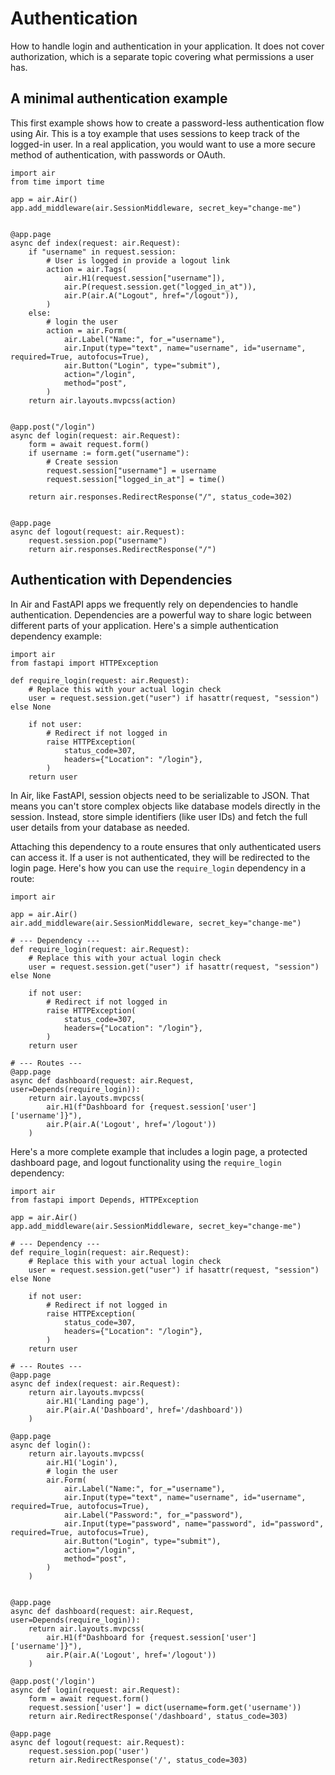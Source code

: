 # Authentication

How to handle login and authentication in your application. It does not cover authorization, which is a separate topic covering what permissions a user has.

## A minimal authentication example

This first example shows how to create a password-less authentication flow using Air. This is a toy example that uses sessions to keep track of the logged-in user. In a real application, you would want to use a more secure method of authentication, with passwords or OAuth.

```
import air
from time import time

app = air.Air()
app.add_middleware(air.SessionMiddleware, secret_key="change-me")


@app.page
async def index(request: air.Request):
    if "username" in request.session:
        # User is logged in provide a logout link
        action = air.Tags(
            air.H1(request.session["username"]),
            air.P(request.session.get("logged_in_at")),
            air.P(air.A("Logout", href="/logout")),
        )
    else:
        # login the user
        action = air.Form(
            air.Label("Name:", for_="username"),
            air.Input(type="text", name="username", id="username", required=True, autofocus=True),
            air.Button("Login", type="submit"),
            action="/login",
            method="post",
        )
    return air.layouts.mvpcss(action)


@app.post("/login")
async def login(request: air.Request):
    form = await request.form()
    if username := form.get("username"):
        # Create session
        request.session["username"] = username
        request.session["logged_in_at"] = time()

    return air.responses.RedirectResponse("/", status_code=302)


@app.page
async def logout(request: air.Request):
    request.session.pop("username")
    return air.responses.RedirectResponse("/")
```

## Authentication with Dependencies

In Air and FastAPI apps we frequently rely on dependencies to handle authentication. Dependencies are a powerful way to share logic between different parts of your application. Here's a simple authentication dependency example:

```
import air
from fastapi import HTTPException

def require_login(request: air.Request):
    # Replace this with your actual login check
    user = request.session.get("user") if hasattr(request, "session") else None  

    if not user:
        # Redirect if not logged in
        raise HTTPException(
            status_code=307,
            headers={"Location": "/login"},
        )
    return user
```

In Air, like FastAPI, session objects need to be serializable to JSON. That means you can't store complex objects like database models directly in the session. Instead, store simple identifiers (like user IDs) and fetch the full user details from your database as needed.

Attaching this dependency to a route ensures that only authenticated users can access it. If a user is not authenticated, they will be redirected to the login page. Here's how you can use the `require_login` dependency in a route:

```
import air

app = air.Air()
air.add_middleware(air.SessionMiddleware, secret_key="change-me")

# --- Dependency ---
def require_login(request: air.Request):
    # Replace this with your actual login check
    user = request.session.get("user") if hasattr(request, "session") else None  

    if not user:
        # Redirect if not logged in
        raise HTTPException(
            status_code=307,
            headers={"Location": "/login"},
        )
    return user

# --- Routes ---
@app.page
async def dashboard(request: air.Request, user=Depends(require_login)):
    return air.layouts.mvpcss(
        air.H1(f"Dashboard for {request.session['user']['username']}"),
        air.P(air.A('Logout', href='/logout'))
    )
```

Here's a more complete example that includes a login page, a protected dashboard page, and logout functionality using the `require_login` dependency:

```
import air
from fastapi import Depends, HTTPException

app = air.Air()
app.add_middleware(air.SessionMiddleware, secret_key="change-me")

# --- Dependency ---
def require_login(request: air.Request):
    # Replace this with your actual login check
    user = request.session.get("user") if hasattr(request, "session") else None  

    if not user:
        # Redirect if not logged in
        raise HTTPException(
            status_code=307,
            headers={"Location": "/login"},
        )
    return user

# --- Routes ---
@app.page
async def index(request: air.Request):
    return air.layouts.mvpcss(
        air.H1('Landing page'),
        air.P(air.A('Dashboard', href='/dashboard'))
    )    

@app.page
async def login():
    return air.layouts.mvpcss(
        air.H1('Login'),
        # login the user
        air.Form(
            air.Label("Name:", for_="username"),
            air.Input(type="text", name="username", id="username", required=True, autofocus=True),
            air.Label("Password:", for_="password"),
            air.Input(type="password", name="password", id="password", required=True, autofocus=True),            
            air.Button("Login", type="submit"),
            action="/login",
            method="post",
        )    
    )


@app.page
async def dashboard(request: air.Request, user=Depends(require_login)):
    return air.layouts.mvpcss(
        air.H1(f"Dashboard for {request.session['user']['username']}"),
        air.P(air.A('Logout', href='/logout'))
    )

@app.post('/login')
async def login(request: air.Request):
    form = await request.form()
    request.session['user'] = dict(username=form.get('username'))
    return air.RedirectResponse('/dashboard', status_code=303)

@app.page
async def logout(request: air.Request):
    request.session.pop('user')
    return air.RedirectResponse('/', status_code=303)
```
